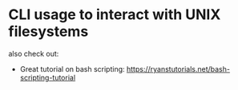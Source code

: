 # CLI usage to interact with UNIX filesystems

also check out:
- Great tutorial on bash scripting: https://ryanstutorials.net/bash-scripting-tutorial